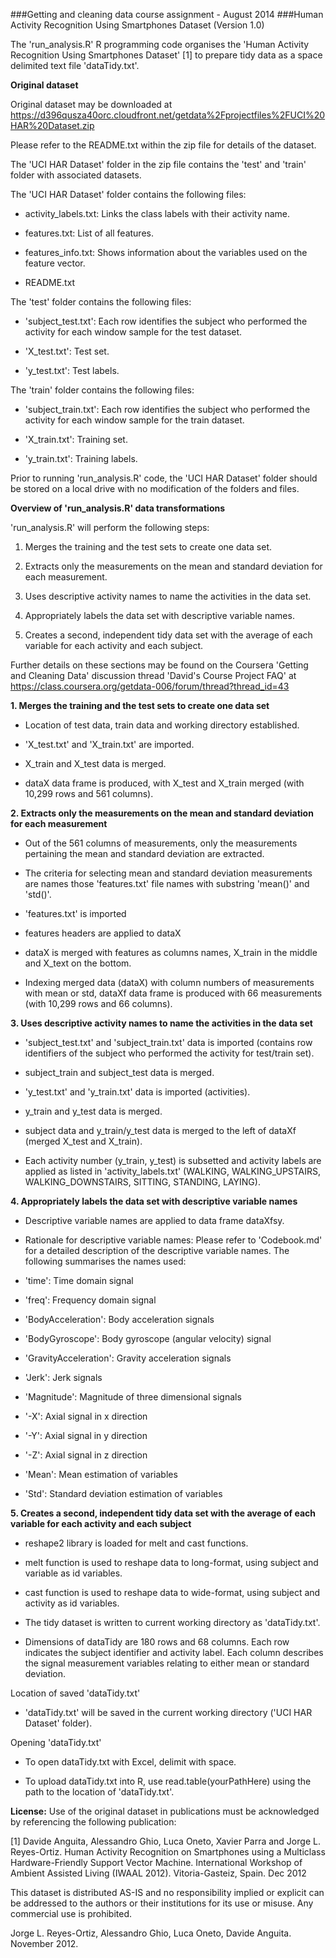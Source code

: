 ###Getting and cleaning data course assignment - August 2014
###Human Activity Recognition Using Smartphones Dataset (Version 1.0)


The 'run_analysis.R' R programming code organises the 'Human Activity Recognition Using Smartphones Dataset' [1] to prepare tidy data as a space delimited text file 'dataTidy.txt'.



__Original dataset__

Original dataset may be downloaded at https://d396qusza40orc.cloudfront.net/getdata%2Fprojectfiles%2FUCI%20HAR%20Dataset.zip

Please refer to the README.txt within the zip file for details of the dataset. 

The 'UCI HAR Dataset' folder in the zip file contains the 'test' and 'train' folder with associated datasets. 

The 'UCI HAR Dataset' folder contains the following files:

- activity_labels.txt: Links the class labels with their activity name.

- features.txt: List of all features.

- features_info.txt: Shows information about the variables used on the feature vector.

- README.txt

The 'test' folder contains the following files:

- 'subject_test.txt': Each row identifies the subject who performed the activity for each window sample for the test dataset.

- 'X_test.txt': Test set.

- 'y_test.txt': Test labels.

The 'train' folder contains the following files:

- 'subject_train.txt': Each row identifies the subject who performed the activity for each window sample for the train dataset. 

- 'X_train.txt': Training set.

- 'y_train.txt': Training labels.

Prior to running 'run_analysis.R' code, the 'UCI HAR Dataset' folder should be stored on a local drive with no modification of the folders and files.



__Overview of 'run_analysis.R' data transformations__

'run_analysis.R' will perform the following steps:

1. Merges the training and the test sets to create one data set.

2. Extracts only the measurements on the mean and standard deviation for each measurement.

3. Uses descriptive activity names to name the activities in the data set.

4. Appropriately labels the data set with descriptive variable names. 

5. Creates a second, independent tidy data set with the average of each variable for each activity and each subject. 

Further details on these sections may be found on the Coursera 'Getting and Cleaning Data' discussion thread 'David's Course Project FAQ' at https://class.coursera.org/getdata-006/forum/thread?thread_id=43



__1. Merges the training and the test sets to create one data set__

- Location of test data, train data and working directory established.

- 'X_test.txt' and 'X_train.txt' are imported.

- X_train and X_test data is merged.

- dataX data frame is produced, with X_test and X_train merged (with 10,299 rows and 561 columns).



__2. Extracts only the measurements on the mean and standard deviation for each measurement__

- Out of the 561 columns of measurements, only the measurements pertaining the mean and standard deviation are extracted. 

- The criteria for selecting mean and standard deviation measurements are names those 'features.txt' file names with substring 'mean()' and 'std()'.

- 'features.txt' is imported

- features headers are applied to dataX

- dataX is merged with features as columns names, X_train in the middle and X_text on the bottom.

- Indexing merged data (dataX) with column numbers of measurements with mean or std, dataXf data frame is produced with 66 measurements (with 10,299 rows and 66 columns).


		
__3. Uses descriptive activity names to name the activities in the data set__

- 'subject_test.txt' and 'subject_train.txt' data is imported (contains row identifiers of the subject who performed the activity for test/train set).			

- subject_train and subject_test data is merged.

- 'y_test.txt' and 'y_train.txt' data is imported (activities).

- y_train and y_test data is merged.        

- subject data and y_train/y_test data is merged to the left of dataXf (merged X_test and X_train).		

- Each activity number (y_train, y_test) is subsetted and activity labels are applied as listed in 'activity_labels.txt' (WALKING, WALKING_UPSTAIRS, WALKING_DOWNSTAIRS, SITTING, STANDING, LAYING).


		
__4. Appropriately labels the data set with descriptive variable names__

- Descriptive variable names are applied to data frame dataXfsy.

- Rationale for descriptive variable names: Please refer to 'Codebook.md' for a detailed description of the descriptive variable names. The following summarises the names used:

* 'time': Time domain signal

* 'freq': Frequency domain signal

* 'BodyAcceleration': Body acceleration signals

* 'BodyGyroscope': Body gyroscope (angular velocity) signal	

* 'GravityAcceleration': Gravity acceleration signals

* 'Jerk': Jerk signals

* 'Magnitude': Magnitude of three dimensional signals

* '-X': Axial signal in x direction

* '-Y': Axial signal in y direction

* '-Z': Axial signal in z direction

* 'Mean': Mean estimation of variables

* 'Std': Standard deviation estimation of variables                 
	


__5. Creates a second, independent tidy data set with the average of each variable for each activity and each subject__

- reshape2 library is loaded for melt and cast functions.        

- melt function is used to reshape data to long-format, using subject and variable as id variables.        

- cast function is used to reshape data to wide-format, using subject and activity as id variables.          

- The tidy dataset is written to current working directory as 'dataTidy.txt'. 

- Dimensions of dataTidy are 180 rows and 68 columns. Each row indicates the subject identifier and activity label. Each column describes the signal measurement variables relating to either mean or standard deviation.         



Location of saved 'dataTidy.txt'         

- 'dataTidy.txt' will be saved in the current working directory ('UCI HAR Dataset' folder).    
                
Opening 'dataTidy.txt'              

- To open dataTidy.txt with Excel, delimit with space.

- To upload dataTidy.txt into R, use read.table(yourPathHere) using the path to the location of 'dataTidy.txt'.



__License:__
Use of the original dataset in publications must be acknowledged by referencing the following publication: 

[1] Davide Anguita, Alessandro Ghio, Luca Oneto, Xavier Parra and Jorge L. Reyes-Ortiz. Human Activity Recognition on Smartphones using a Multiclass Hardware-Friendly Support Vector Machine. International Workshop of Ambient Assisted Living (IWAAL 2012). Vitoria-Gasteiz, Spain. Dec 2012

This dataset is distributed AS-IS and no responsibility implied or explicit can be addressed to the authors or their institutions for its use or misuse. Any commercial use is prohibited.

Jorge L. Reyes-Ortiz, Alessandro Ghio, Luca Oneto, Davide Anguita. November 2012.